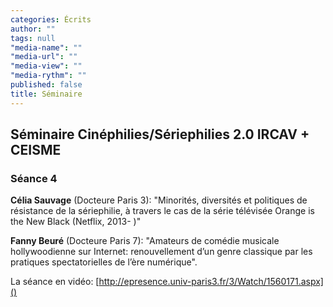```yaml
---
categories: Écrits
author: ""
tags: null
"media-name": ""
"media-url": ""
"media-view": ""
"media-rythm": ""
published: false
title: Séminaire
---
```


## Séminaire Cinéphilies/Sériephilies 2.0 IRCAV + CEISME
### Séance 4

**Célia Sauvage** (Docteure Paris 3): "Minorités, diversités et politiques de résistance de la sériephilie, à travers le cas de la série télévisée Orange is the New Black (Netflix, 2013-­ )"

**Fanny Beuré** (Docteure Paris 7): "Amateurs de comédie musicale hollywoodienne sur Internet: renouvellement d’un genre classique par les pratiques spectatorielles de l’ère numérique". 

La séance en vidéo: [http://epresence.univ-paris3.fr/3/Watch/1560171.aspx]()


